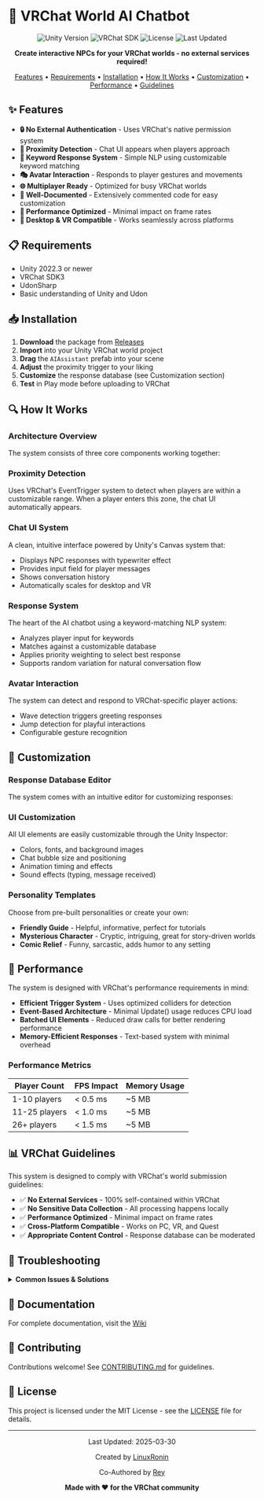 # 🤖 VRChat World AI Chatbot

<div align="center">

![Unity Version](https://img.shields.io/badge/Unity-2022.3%2B-blue.svg)
![VRChat SDK](https://img.shields.io/badge/VRChat%20SDK-3.0-5865f2.svg)
![License](https://img.shields.io/badge/License-MIT-green.svg)
![Last Updated](https://img.shields.io/badge/Updated-2025--03--25-orange.svg)

**Create interactive NPCs for your VRChat worlds - no external services required!**

[Features](#-features) •
[Requirements](#-requirements) •
[Installation](#-installation) •
[How It Works](#-how-it-works) •
[Customization](#-customization) •
[Performance](#-performance) •
[Guidelines](#-vrchat-guidelines)

</div>

## ✨ Features

- **🔒 No External Authentication** - Uses VRChat's native permission system
- **👋 Proximity Detection** - Chat UI appears when players approach
- **💬 Keyword Response System** - Simple NLP using customizable keyword matching
- **🎭 Avatar Interaction** - Responds to player gestures and movements
- **🌐 Multiplayer Ready** - Optimized for busy VRChat worlds
- **📝 Well-Documented** - Extensively commented code for easy customization
- **🚀 Performance Optimized** - Minimal impact on frame rates
- **📱 Desktop & VR Compatible** - Works seamlessly across platforms

## 📋 Requirements

- Unity 2022.3 or newer
- VRChat SDK3
- UdonSharp
- Basic understanding of Unity and Udon

## 📥 Installation

1. **Download** the package from [Releases](https://github.com/LinuxRonin/Open-Source-AI-Bot/releases)
2. **Import** into your Unity VRChat world project
3. **Drag** the `AIAssistant` prefab into your scene
4. **Adjust** the proximity trigger to your liking
5. **Customize** the response database (see Customization section)
6. **Test** in Play mode before uploading to VRChat

## 🔍 How It Works

### Architecture Overview

The system consists of three core components working together:


</div>

### Proximity Detection

Uses VRChat's EventTrigger system to detect when players are within a customizable range. When a player enters this zone, the chat UI automatically appears.

### Chat UI System

A clean, intuitive interface powered by Unity's Canvas system that:
- Displays NPC responses with typewriter effect
- Provides input field for player messages
- Shows conversation history
- Automatically scales for desktop and VR

### Response System

The heart of the AI chatbot using a keyword-matching NLP system:
- Analyzes player input for keywords
- Matches against a customizable database
- Applies priority weighting to select best response
- Supports random variation for natural conversation flow

### Avatar Interaction

The system can detect and respond to VRChat-specific player actions:
- Wave detection triggers greeting responses
- Jump detection for playful interactions
- Configurable gesture recognition

## 🎨 Customization

### Response Database Editor

The system comes with an intuitive editor for customizing responses:

<div align="center">


</div>

### UI Customization

All UI elements are easily customizable through the Unity Inspector:
- Colors, fonts, and background images
- Chat bubble size and positioning
- Animation timing and effects
- Sound effects (typing, message received)

### Personality Templates

Choose from pre-built personalities or create your own:
- **Friendly Guide** - Helpful, informative, perfect for tutorials
- **Mysterious Character** - Cryptic, intriguing, great for story-driven worlds
- **Comic Relief** - Funny, sarcastic, adds humor to any setting

## 🚀 Performance

The system is designed with VRChat's performance requirements in mind:

- **Efficient Trigger System** - Uses optimized colliders for detection
- **Event-Based Architecture** - Minimal Update() usage reduces CPU load
- **Batched UI Elements** - Reduced draw calls for better rendering performance
- **Memory-Efficient Responses** - Text-based system with minimal overhead

### Performance Metrics

| Player Count | FPS Impact | Memory Usage |
|--------------|------------|--------------|
| 1-10 players | < 0.5 ms   | ~5 MB        |
| 11-25 players| < 1.0 ms   | ~5 MB        |
| 26+ players  | < 1.5 ms   | ~5 MB        |

## 📊 VRChat Guidelines

This system is designed to comply with VRChat's world submission guidelines:

- ✅ **No External Services** - 100% self-contained within VRChat
- ✅ **No Sensitive Data Collection** - All processing happens locally
- ✅ **Performance Optimized** - Minimal impact on frame rates
- ✅ **Cross-Platform Compatible** - Works on PC, VR, and Quest
- ✅ **Appropriate Content Control** - Response database can be moderated

## 🔧 Troubleshooting

<details>
<summary><b>Common Issues & Solutions</b></summary>

### Chat UI doesn't appear when approaching NPC
- Check that the EventTrigger collider is properly sized
- Verify the Canvas is set to "World Space"
- Make sure the proximity script is active

### Bot doesn't respond to input
- Check that keywords in your response database match what users might type
- Verify input field is properly connected to the response system
- Make sure priority values are appropriate

### Performance issues in large worlds
- Reduce UI complexity (fewer visual effects)
- Decrease check frequency in proximity detection
- Optimize response database size

</details>

## 📘 Documentation

For complete documentation, visit the [Wiki](https://github.com/LinuxRonin/Open-Source-AI-Bot/wiki)

## 🤝 Contributing

Contributions welcome! See [CONTRIBUTING.md](CONTRIBUTING.md) for guidelines.

## 📄 License

This project is licensed under the MIT License - see the [LICENSE](LICENSE) file for details.

---

<div align="center">


Last Updated: 2025-03-30

Created by [LinuxRonin](https://github.com/LinuxRonin)

Co-Authored by [Rey](https://github.com/ReyingRexer)

**Made with ❤️ for the VRChat community**

</div>
